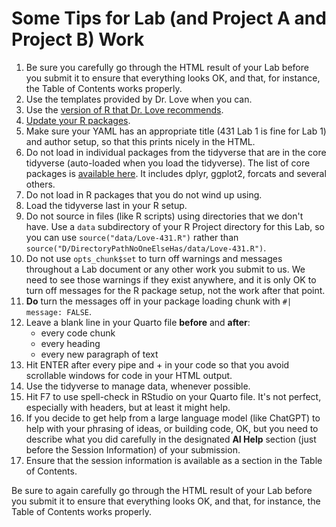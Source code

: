 # Some Tips for Lab (and Project A and Project B) Work

1. Be sure you carefully go through the HTML result of your Lab before you submit it to ensure that everything looks OK, and that, for instance, the Table of Contents works properly.
2. Use the templates provided by Dr. Love when you can.
3. Use the [version of R that Dr. Love recommends](https://thomaselove.github.io/431-2025/software.html). 
4. [Update your R packages](https://thomaselove.github.io/431-2025/software.html#updating-your-r-packages).
5. Make sure your YAML has an appropriate title (431 Lab 1 is fine for Lab 1) and author setup, so that this prints nicely in the HTML.
6. Do not load in individual packages from the tidyverse that are in the core tidyverse (auto-loaded when you load the tidyverse). The list of core packages is [available here](https://www.tidyverse.org/packages/#core-tidyverse). It includes dplyr, ggplot2, forcats and several others.
7. Do not load in R packages that you do not wind up using.
8. Load the tidyverse last in your R setup.
9. Do not source in files (like R scripts) using directories that we don't have. Use a `data` subdirectory of your R Project directory for this Lab, so you can use `source("data/Love-431.R")` rather than `source("D/DirectoryPathNoOneElseHas/data/Love-431.R")`.
10. Do not use `opts_chunk$set` to turn off warnings and messages throughout a Lab document or any other work you submit to us. We need to see those warnings if they exist anywhere, and it is only OK to turn off messages for the R package setup, not the work after that point.
11. **Do** turn the messages off in your package loading chunk with `#| message: FALSE`.
12. Leave a blank line in your Quarto file **before** and **after**:
    - every code chunk
    - every heading
    - every new paragraph of text
13. Hit ENTER after every pipe and + in your code so that you avoid scrollable windows for code in your HTML output.
14. Use the tidyverse to manage data, whenever possible.
15. Hit F7 to use spell-check in RStudio on your Quarto file. It's not perfect, especially with headers, but at least it might help.
16. If you decide to get help from a large language model (like ChatGPT) to help with your phrasing of ideas, or building code, OK, but you need to describe what you did carefully in the designated **AI Help** section (just before the Session Information) of your submission.
17. Ensure that the session information is available as a section in the Table of Contents.

Be sure to again carefully go through the HTML result of your Lab before you submit it to ensure that everything looks OK, and that, for instance, the Table of Contents works properly.
